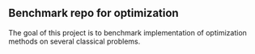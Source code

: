 ## Benchmark repo for optimization

The goal of this project is to benchmark implementation of optimization methods on several classical problems.
